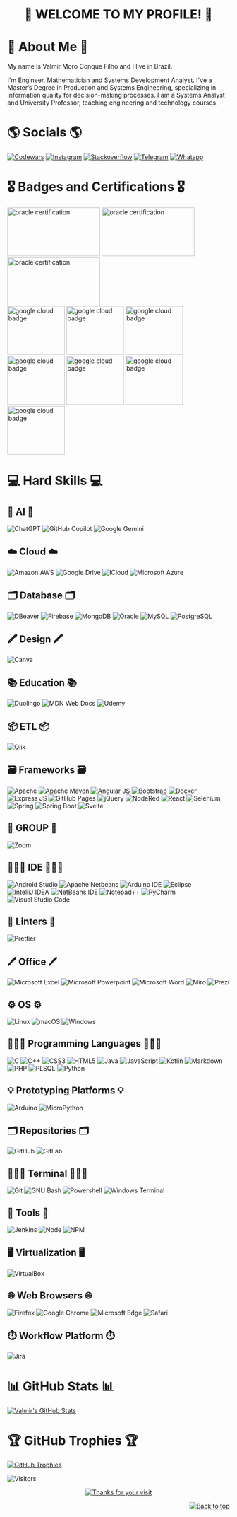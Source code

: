 <h1 align="center">👊 WELCOME TO MY PROFILE! 👊</h1>

# 📖 About Me 📖

My name is Valmir Moro Conque Filho and I live in Brazil.

I'm Engineer, Mathematician and Systems Development Analyst. I've a Master’s Degree in Production and Systems Engineering, specializing in information quality for decision-making processes. I am a Systems Analyst and University Professor, teaching engineering and technology courses.

# 🌎 Socials 🌎

[![Codewars](https://img.shields.io/badge/Codewars-B1361E?style=for-the-badge&logo=Codewars&logoColor=white)](https://www.codewars.com/users/valmir-filho)
[![Instagram](https://img.shields.io/badge/Instagram-%23E4405F.svg?logo=Instagram&logoColor=white)](https://www.instagram.com/vmc_filho/)
[![Stackoverflow](https://aleen42.github.io/badges/src/stackoverflow.svg)](https://stackoverflow.com/users/18312777/valmir-moro)
[![Telegram](https://img.shields.io/badge/Telegram-2CA5E0?style=for-the-badge&logo=telegram&logoColor=white)](https://t.me/vmcfilho)
[![Whatapp](https://img.shields.io/badge/WhatsApp-25D366?style=for-the-badge&logo=whatsapp&logoColor=white)](https://api.whatsapp.com/send?phone=5541991256214)

# 🎖️ Badges and Certifications 🎖️

<img src="https://github.com/user-attachments/assets/3e5c3726-937c-4aa0-9128-d0cbf7c5a518" alt="oracle certification" width="210" height="110">
<img src="https://github.com/user-attachments/assets/16b6c8ca-09ec-4cb0-bfad-b70105d00285" alt="oracle certification" width="210" height="110">
<img src="https://github.com/user-attachments/assets/191f32c2-5bf4-4a23-b7d8-02d16dfe3b5c" alt="oracle certification" width="210" height="110">
<br/>
<img src="https://github.com/user-attachments/assets/b1e408d1-4f24-450c-b803-26cbcfd2e196" alt="google cloud badge" width="130" height="110">
<img src="https://github.com/user-attachments/assets/4687e479-dff4-4eae-8197-e6b53f932e4e" alt="google cloud badge" width="130" height="110">
<img src="https://github.com/user-attachments/assets/b0fca1e7-379a-4164-b305-e7105cb043f6" alt="google cloud badge" width="130" height="110">
<br/>
<img src="https://github.com/user-attachments/assets/8707dd06-733e-4231-b0b4-f5f657d4cd30" alt="google cloud badge" width="130" height="110">
<img src="https://github.com/user-attachments/assets/3739d45f-7a4f-4240-82a1-c40e4591477a" alt="google cloud badge" width="130" height="110">
<img src="https://github.com/user-attachments/assets/1ed174a0-baab-4e4d-a756-1fbb63582e19" alt="google cloud badge" width="130" height="110">
<img src="https://github.com/user-attachments/assets/6baad375-f8f7-4611-93f7-7cf9343e6382" alt="google cloud badge" width="130" height="110">

# 💻 Hard Skills 💻

## 🤖 AI 🤖

![ChatGPT](https://img.shields.io/badge/chatGPT-74aa9c?style=for-the-badge&logo=openai&logoColor=white)
![GitHub Copilot](https://img.shields.io/badge/github%20copilot-000000?style=for-the-badge&logo=githubcopilot&logoColor=white)
![Google Gemini](https://img.shields.io/badge/google%20gemini-8E75B2?style=for-the-badge&logo=googlegemini&logoColor=white)

## ☁️ Cloud ☁️

![Amazon AWS](https://img.shields.io/badge/Amazon_AWS-FF9900?style=for-the-badge&logo=amazonaws&logoColor=white)
![Google Drive](https://img.shields.io/badge/Google%20Drive-4285F4?style=for-the-badge&logo=googledrive&logoColor=white)
![ICloud](https://img.shields.io/badge/iCloud-3693F3?style=for-the-badge&logo=iCloud&logoColor=white)
![Microsoft Azure](https://img.shields.io/badge/microsoft%20azure-0089D6?style=for-the-badge&logo=microsoft-azure&logoColor=white)

## 🗂 Database 🗂

![DBeaver](https://img.shields.io/badge/dbeaver-382923?style=for-the-badge&logo=dbeaver&logoColor=white)
![Firebase](https://img.shields.io/badge/Firebase-039BE5?style=for-the-badge&logo=Firebase&logoColor=white)
![MongoDB](https://img.shields.io/badge/MongoDB-4EA94B?style=for-the-badge&logo=mongodb&logoColor=white)
![Oracle](https://img.shields.io/badge/Oracle-F80000?style=for-the-badge&logo=Oracle&logoColor=white)
![MySQL](https://img.shields.io/badge/mysql-%2300f.svg?style=for-the-badge&logo=mysql&logoColor=white)
![PostgreSQL](https://img.shields.io/badge/PostgreSQL-316192?style=for-the-badge&logo=postgresql&logoColor=white)

## 🖍 Design 🖍

![Canva](https://img.shields.io/badge/Canva-%2300C4CC.svg?&style=for-the-badge&logo=Canva&logoColor=white)

## 📚 Education 📚

![Duolingo](https://img.shields.io/badge/Duolingo-58CC02?style=for-the-badge&logo=Duolingo&logoColor=white)
![MDN Web Docs](https://img.shields.io/badge/MDN_Web_Docs-black?style=for-the-badge&logo=mdnwebdocs&logoColor=white)
![Udemy](https://img.shields.io/badge/Udemy-EC5252?style=for-the-badge&logo=Udemy&logoColor=white)

## 📦 ETL 📦

![Qlik](https://img.shields.io/badge/Qlik-009848?style=for-the-badge&logo=qlik&logoColor=white)

## 🗃 Frameworks 🗃

![Apache](https://img.shields.io/badge/Apache-D22128?style=for-the-badge&logo=Apache&logoColor=white)
![Apache Maven](https://img.shields.io/badge/apache_maven-C71A36?style=for-the-badge&logo=apachemaven&logoColor=white)
![Angular JS](https://img.shields.io/badge/AngularJS-E23237?style=for-the-badge&logo=angularjs&logoColor=white)
![Bootstrap](https://img.shields.io/badge/bootstrap-%238511FA.svg?style=for-the-badge&logo=bootstrap&logoColor=white)
![Docker](https://img.shields.io/badge/Docker-2CA5E0?style=for-the-badge&logo=docker&logoColor=white)
![Express JS](https://img.shields.io/badge/Express%20js-000000?style=for-the-badge&logo=express&logoColor=white)
![GitHub Pages](https://img.shields.io/badge/GitHub%20Pages-222222?style=for-the-badge&logo=GitHub%20Pages&logoColor=white)
![jQuery](https://img.shields.io/badge/jQuery-0769AD?style=for-the-badge&logo=jquery&logoColor=white)
![NodeRed](https://img.shields.io/badge/Node--Red-8F0000?style=for-the-badge&logo=nodered&logoColor=white)
![React](https://img.shields.io/badge/react-%2320232a.svg?style=for-the-badge&logo=react&logoColor=%2361DAFB)
![Selenium](https://img.shields.io/badge/selenium-43B02A.svg?style=for-the-badge&logo=selenium&logoColor=white)
![Spring](https://img.shields.io/badge/Spring-6DB33F?style=for-the-badge&logo=spring&logoColor=white)
![Spring Boot](https://img.shields.io/badge/Spring_Boot-6DB33F?style=for-the-badge&logo=spring-boot&logoColor=white)
![Svelte](https://img.shields.io/badge/Svelte-4A4A55?style=for-the-badge&logo=svelte&logoColor=FF3E00)

## 👥 GROUP 👥

![Zoom](https://img.shields.io/badge/Zoom-2D8CFF?style=for-the-badge&logo=zoom&logoColor=white)

## 👨🏻‍💻 IDE 👨🏻‍💻

![Android Studio](https://img.shields.io/badge/Android_Studio-3DDC84?style=for-the-badge&logo=android_studio&logoColor=white)
![Apache Netbeans](https://img.shields.io/badge/apache%20netbeans-1B6AC6?style=for-the-badge&logo=apache%20netbeans%20IDE&logoColor=white)
![Arduino IDE](https://img.shields.io/badge/Arduino_IDE-00979D?style=for-the-badge&logo=arduino&logoColor=white)
![Eclipse](https://img.shields.io/badge/Eclipse-2C2255?style=for-the-badge&logo=eclipse&logoColor=white)
![IntelliJ IDEA](https://img.shields.io/badge/IntelliJ_IDEA-000000.svg?style=for-the-badge&logo=intellij-idea&logoColor=white)
![NetBeans IDE](https://img.shields.io/badge/NetBeansIDE-1B6AC6.svg?style=for-the-badge&logo=apache-netbeans-ide&logoColor=white)
![Notepad++](https://img.shields.io/badge/Notepad++-90E59A.svg?style=for-the-badge&logo=notepad%2B%2B&logoColor=black) 
![PyCharm](https://img.shields.io/badge/pycharm-143?style=for-the-badge&logo=pycharm&logoColor=black&color=black&labelColor=green)
![Visual Studio Code](https://img.shields.io/badge/Visual%20Studio%20Code-0078d7.svg?style=for-the-badge&logo=visual-studio-code&logoColor=white)

## 🧐 Linters 🧐

![Prettier](https://img.shields.io/badge/prettier-1A2C34?style=for-the-badge&logo=prettier&logoColor=F7BA3E)

## 🖊 Office 🖊

![Microsoft Excel](https://img.shields.io/badge/Microsoft_Excel-217346?style=for-the-badge&logo=microsoft-excel&logoColor=white)
![Microsoft Powerpoint](https://img.shields.io/badge/Microsoft_PowerPoint-B7472A?style=for-the-badge&logo=microsoft-powerpoint&logoColor=white)
![Microsoft Word](https://img.shields.io/badge/Microsoft_Word-2B579A?style=for-the-badge&logo=microsoft-word&logoColor=white)
![Miro](https://img.shields.io/badge/Miro-F7C922?style=for-the-badge&logo=Miro&logoColor=050036)
![Prezi](https://img.shields.io/badge/Prezi-3181FF?style=for-the-badge&logo=prezi&logoColor=white)

## ⚙️ OS ⚙️

![Linux](https://img.shields.io/badge/Linux-FCC624?style=for-the-badge&logo=linux&logoColor=black)
![macOS](https://img.shields.io/badge/mac%20os-000000?style=for-the-badge&logo=macos&logoColor=F0F0F0)
![Windows](https://img.shields.io/badge/Windows-0078D6?style=for-the-badge&logo=windows&logoColor=white)

## 👨🏻‍💻 Programming Languages 👨🏻‍💻

![C](https://img.shields.io/badge/C-00599C?style=for-the-badge&logo=c&logoColor=white)
![C++](https://img.shields.io/badge/C%2B%2B-00599C?style=for-the-badge&logo=c%2B%2B&logoColor=white)
![CSS3](https://img.shields.io/badge/css3-%231572B6.svg?style=for-the-badge&logo=css3&logoColor=white)
![HTML5](https://img.shields.io/badge/html5-%23E34F26.svg?style=for-the-badge&logo=html5&logoColor=white)
![Java](https://img.shields.io/badge/Java-ED8B00?style=for-the-badge&logo=openjdk&logoColor=white)
![JavaScript](https://img.shields.io/badge/javascript-%23323330.svg?style=for-the-badge&logo=javascript&logoColor=%23F7DF1E)
![Kotlin](https://img.shields.io/badge/kotlin-7F52FF.svg?style=for-the-badge&logo=kotlint&logoColor=white)
![Markdown](https://img.shields.io/badge/Markdown-000000?style=for-the-badge&logo=markdown&logoColor=white)
![PHP](https://img.shields.io/badge/PHP-777BB4?style=for-the-badge&logo=php&logoColor=white)
![PLSQL](https://img.shields.io/badge/PLSQL-777BB4?style=for-the-badge&logo=plsql&logoColor=white)
![Python](https://img.shields.io/badge/python-3670A0?style=for-the-badge&logo=python&logoColor=ffdd54)

## 💡 Prototyping Platforms 💡

![Arduino](https://img.shields.io/badge/Arduino-00979D?style=for-the-badge&logo=Arduino&logoColor=white)
![MicroPython](https://img.shields.io/badge/MicroPython-2B2728?style=for-the-badge&logo=MicroPython&logoColor=white)

## 🗂 Repositories 🗂

![GitHub](https://img.shields.io/badge/GitHub-100000?style=for-the-badge&logo=github&logoColor=white)
![GitLab](https://img.shields.io/badge/GitLab-330F63?style=for-the-badge&logo=gitlab&logoColor=white)

## 👨🏻‍💻 Terminal 👨🏻‍💻

![Git](https://img.shields.io/badge/GIT-E44C30?style=for-the-badge&logo=git&logoColor=white)
![GNU Bash](https://img.shields.io/badge/GNU%20Bash-4EAA25?style=for-the-badge&logo=GNU%20Bash&logoColor=white)
![Powershell](https://img.shields.io/badge/powershell-5391FE?style=for-the-badge&logo=powershell&logoColor=white)
![Windows Terminal](https://img.shields.io/badge/windows%20terminal-4D4D4D?style=for-the-badge&logo=windows%20terminal&logoColor=white)

## 🧰 Tools 🧰

![Jenkins](https://img.shields.io/badge/Jenkins-D24939?style=for-the-badge&logo=jenkins&logoColor=white)
![Node](https://img.shields.io/badge/Node.js-43853D?style=for-the-badge&logo=node.js&logoColor=white)
![NPM](https://img.shields.io/badge/npm-CB3837?style=for-the-badge&logo=npm&logoColor=white)

## 🖥️ Virtualization 🖥️

![VirtualBox](https://img.shields.io/badge/VirtualBox-21416b?style=for-the-badge&logo=VirtualBox&logoColor=white)

## 🌐 Web Browsers 🌐

![Firefox](https://img.shields.io/badge/Firefox_Browser-FF7139?style=for-the-badge&logo=Firefox-Browser&logoColor=white)
![Google Chrome](https://img.shields.io/badge/Google%20Chrome-4285F4?style=for-the-badge&logo=GoogleChrome&logoColor=white)
![Microsoft Edge](https://img.shields.io/badge/Microsoft_Edge-0078D7?style=for-the-badge&logo=Microsoft-edge&logoColor=white)
![Safari](https://img.shields.io/badge/Safari-000000?style=for-the-badge&logo=Safari&logoColor=white)

## ⏱️ Workflow Platform ⏱️

![Jira](https://img.shields.io/badge/Jira-0052CC?style=for-the-badge&logo=Jira&logoColor=white)

# 📊 GitHub Stats 📊

[![Valmir's GitHub Stats](https://github-readme-stats.vercel.app/api?username=valmir-filho)](https://github.com/valmir-filho/github-readme-stats)

# 🏆 GitHub Trophies 🏆

[![GitHub Trophies](https://github-profile-trophy.vercel.app/?username=valmir-filho)](https://github.com/ryo-ma/github-profile-trophy)

![Visitors](https://komarev.com/ghpvc/?username=valmir-filho&color=green&label=Visitors)

<div align="center">
    <a href="https://git.io/typing-svg">
        <img alt="Thanks for your visit" src="https://readme-typing-svg.demolab.com?font=Roboto+Slab&size=24&pause=1000&color=FFFFFF&center=true&vCenter=true&width=435&lines=Thanks+for+your+visit!"/>
    </a>
</div>

<p align="right">
    <a href="#top">
      <img src="https://img.shields.io/static/v1?label&message=back+to+top&color=0C0C0C&style=flat&logo" alt="Back to top"/>
    </a>
</p>
